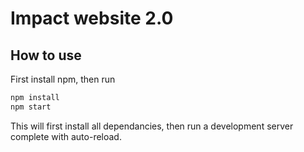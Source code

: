 # Impact website 2.0

## How to use

First install npm, then run

```sh
npm install
npm start
```

This will first install all dependancies, then run a development server complete with auto-reload.
